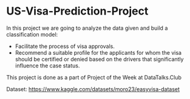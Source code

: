 # US-Visa-Prediction-Project

In this project we are going to analyze the data given and build a classification model:

   * Facilitate the process of visa approvals. </li>
   * Recommend a suitable profile for the applicants for whom the visa should be certified or denied based on the drivers that significantly influence the case status. 
     
  
This project is done as a part of Project of the Week at DataTalks.Club

Dataset: https://www.kaggle.com/datasets/moro23/easyvisa-dataset
